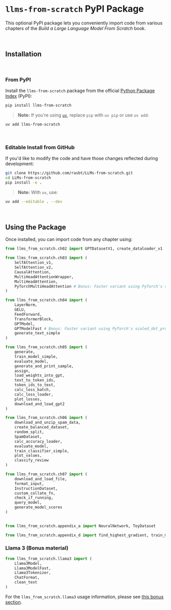 # `llms-from-scratch` PyPI Package

This optional PyPI package lets you conveniently import code from various chapters of the *Build a Large Language Model From Scratch* book.

&nbsp;
## Installation

&nbsp;
### From PyPI

Install the `llms-from-scratch` package from the official [Python Package Index](https://pypi.org/project/llms-from-scratch/) (PyPI):

```bash
pip install llms-from-scratch
```

> **Note:** If you're using [`uv`](https://github.com/astral-sh/uv), replace `pip` with `uv pip` or use `uv add`:

```bash
uv add llms-from-scratch
```



&nbsp;
### Editable Install from GitHub

If you'd like to modify the code and have those changes reflected during development:

```bash
git clone https://github.com/rasbt/LLMs-from-scratch.git
cd LLMs-from-scratch
pip install -e .
```

> **Note:** With `uv`, use:

```bash
uv add --editable . --dev
```



&nbsp;
## Using the Package

Once installed, you can import code from any chapter using:

```python
from llms_from_scratch.ch02 import GPTDatasetV1, create_dataloader_v1

from llms_from_scratch.ch03 import (
    SelfAttention_v1,
    SelfAttention_v2,
    CausalAttention,
    MultiHeadAttentionWrapper,
    MultiHeadAttention,
    PyTorchMultiHeadAttention # Bonus: Faster variant using PyTorch's scaled_dot_product_attention
)

from llms_from_scratch.ch04 import (
    LayerNorm,
    GELU,
    FeedForward,
    TransformerBlock,
    GPTModel,
    GPTModelFast # Bonus: Faster variant using PyTorch's scaled_dot_product_attention
    generate_text_simple
)

from llms_from_scratch.ch05 import (
    generate,
    train_model_simple,
    evaluate_model,
    generate_and_print_sample,
    assign,
    load_weights_into_gpt,
    text_to_token_ids,
    token_ids_to_text,
    calc_loss_batch,
    calc_loss_loader,
    plot_losses,
    download_and_load_gpt2
)

from llms_from_scratch.ch06 import (
    download_and_unzip_spam_data,
    create_balanced_dataset,
    random_split,
    SpamDataset,
    calc_accuracy_loader,
    evaluate_model,
    train_classifier_simple,
    plot_values,
    classify_review
)

from llms_from_scratch.ch07 import (
    download_and_load_file,
    format_input,
    InstructionDataset,
    custom_collate_fn,
    check_if_running,
    query_model,
    generate_model_scores
)

	
from llms_from_scratch.appendix_a import NeuralNetwork, ToyDataset

from llms_from_scratch.appendix_d import find_highest_gradient, train_model

```



### Llama  3 (Bonus material)

```python
from llms_from_scratch.llama3 import (
    Llama3Model,
    Llama3ModelFast,
    Llama3Tokenizer,
    ChatFormat,
    clean_text
)
```


For the `llms_from_scratch.llama3` usage information, please see [this bonus section](../../ch05/07_gpt_to_llama/README.md).
